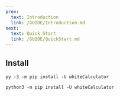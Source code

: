 ```yaml
---
prev:
  text: Introduction
  link: /GUIDE/Introduction.md
next:
  text: Quick Start
  link: /GUIDE/QuickStart.md
---
```

## Install
<CodeGroup>
  <CodeGroupItem title="Windows">

```shell:no-line-numbers
py -3 -m pip install -U whiteCalculator
```

  </CodeGroupItem>

  <CodeGroupItem title="Linux/macOS">

```shell:no-line-numbers
python3 -m pip install -U whiteCalculator
```

  </CodeGroupItem>
</CodeGroup>